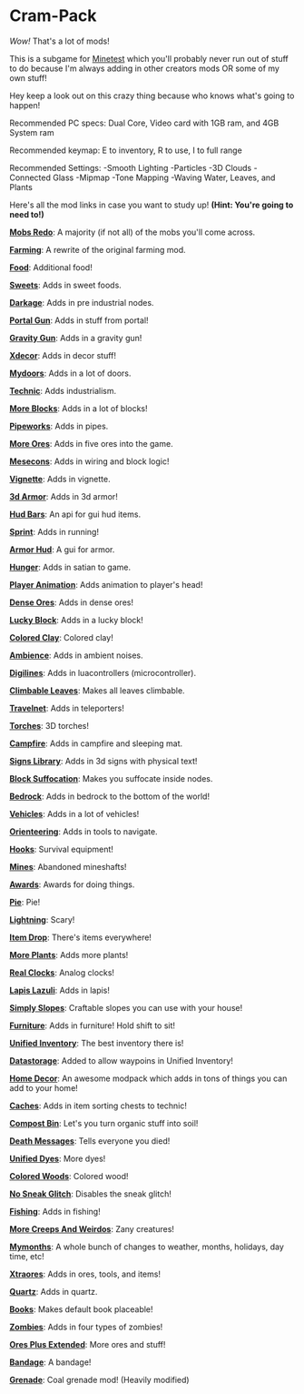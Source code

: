 # Cram-Pack

_Wow!_ That's a lot of mods!

This is a subgame for [Minetest](http://www.minetest.net/) which you'll probably never run out of stuff to do because I'm always adding in other creators mods OR some of my own stuff!

Hey keep a look out on this crazy thing because who knows what's going to happen!

Recommended PC specs: Dual Core, Video card with 1GB ram, and 4GB System ram

Recommended keymap: E to inventory, R to use, I to full range

Recommended Settings:
-Smooth Lighting
-Particles
-3D Clouds
-Connected Glass
-Mipmap
-Tone Mapping
-Waving Water, Leaves, and Plants


Here's all the mod links in case you want to study up! __(Hint: You're going to need to!)__

__[Mobs Redo](https://forum.minetest.net/viewtopic.php?t=9917)__: A majority (if not all) of the mobs you'll come across.

__[Farming](https://forum.minetest.net/viewtopic.php?t=9019)__: A rewrite of the original farming mod.

__[Food](https://forum.minetest.net/viewtopic.php?f=11&t=2960)__: Additional food!

__[Sweets](https://forum.minetest.net/viewtopic.php?id=9039)__: Adds in sweet foods.

__[Darkage](https://forum.minetest.net/viewtopic.php?id=10063)__: Adds in pre industrial nodes.

__[Portal Gun](https://forum.minetest.net/viewtopic.php?f=9&t=12772)__: Adds in stuff from portal!

__[Gravity Gun](https://forum.minetest.net/viewtopic.php?f=9&t=14056)__: Adds in a gravity gun!

__[Xdecor](https://forum.minetest.net/viewtopic.php?f=11&t=12534)__: Adds in decor stuff!

__[Mydoors](https://forum.minetest.net/viewtopic.php?f=11&t=10626)__: Adds in a lot of doors.

__[Technic](https://forum.minetest.net/viewtopic.php?f=11&t=2538)__: Adds industrialism.

__[More Blocks](https://forum.minetest.net/viewtopic.php?f=11&t=509)__: Adds in a lot of blocks!

__[Pipeworks](https://forum.minetest.net/viewtopic.php?f=11&t=2155)__: Adds in pipes.

__[More Ores](https://forum.minetest.net/viewtopic.php?id=549)__: Adds in five ores into the game.

__[Mesecons](https://forum.minetest.net/viewtopic.php?f=11&t=628)__: Adds in wiring and block logic!

__[Vignette](https://forum.minetest.net/viewtopic.php?t=14903)__: Adds in vignette.

__[3d Armor](https://forum.minetest.net/viewtopic.php?t=4654)__: Adds in 3d armor!

__[Hud Bars](https://forum.minetest.net/viewtopic.php?f=11&t=11153)__: An api for gui hud items.

__[Sprint](https://forum.minetest.net/viewtopic.php?f=11&t=9650)__: Adds in running!

__[Armor Hud](https://forum.minetest.net/viewtopic.php?f=9&t=11337)__: A gui for armor.

__[Hunger](https://forum.minetest.net/viewtopic.php?f=11&t=11336)__: Adds in satian to game.

__[Player Animation](https://forum.minetest.net/viewtopic.php?t=12189)__: Adds animation to player's head!

__[Dense Ores](https://forum.minetest.net/viewtopic.php?f=11&t=10373)__: Adds in dense ores!

__[Lucky Block](https://forum.minetest.net/viewtopic.php?f=11&t=13284)__: Adds in a lucky block!

__[Colored Clay](https://forum.minetest.net/viewtopic.php?f=11&t=15651)__: Colored clay!

__[Ambience](https://forum.minetest.net/viewtopic.php?f=11&t=2807)__: Adds in ambient noises.

__[Digilines](https://forum.minetest.net/viewtopic.php?f=11&t=5263)__: Adds in luacontrollers (microcontroller).

__[Climbable Leaves](https://forum.minetest.net/viewtopic.php?f=11&t=15679)__: Makes all leaves climbable.

__[Travelnet](https://forum.minetest.net/viewtopic.php?t=4877)__: Adds in teleporters!

__[Torches](https://forum.minetest.net/viewtopic.php?f=11&t=14359)__: 3D torches!

__[Campfire](https://forum.minetest.net/viewtopic.php?f=11&t=10569)__: Adds in campfire and sleeping mat.

__[Signs Library](https://forum.minetest.net/viewtopic.php?t=13762)__: Adds in 3d signs with physical text!

__[Block Suffocation](https://forum.minetest.net/viewtopic.php?f=11&t=15304)__: Makes you suffocate inside nodes.

__[Bedrock](https://forum.minetest.net/viewtopic.php?f=11&t=11271)__: Adds in bedrock to the bottom of the world!

__[Vehicles](https://forum.minetest.net/viewtopic.php?f=9&t=15610)__: Adds in a lot of vehicles!

__[Orienteering](https://forum.minetest.net/viewtopic.php?f=9&t=15247)__: Adds in tools to navigate.

__[Hooks](https://forum.minetest.net/viewtopic.php?f=9&t=13634)__: Survival equipment!

__[Mines](https://forum.minetest.net/viewtopic.php?id=6307)__: Abandoned mineshafts!

__[Awards](https://forum.minetest.net/viewtopic.php?t=4870)__: Awards for doing things.

__[Pie](https://forum.minetest.net/viewtopic.php?f=11&t=13285)__: Pie!

__[Lightning](https://github.com/minetest-mods/lightning)__: Scary!

__[Item Drop](https://github.com/jordan4ibanez/item_drop)__: There's items everywhere!

__[More Plants](https://forum.minetest.net/viewtopic.php?f=9&t=14470)__: Adds more plants!

__[Real Clocks](https://forum.minetest.net/viewtopic.php?t=11385)__: Analog clocks!

__[Lapis Lazuli](https://forum.minetest.net/viewtopic.php?t=11287)__: Adds in lapis!

__[Simply Slopes](https://forum.minetest.net/viewtopic.php?f=11&t=13555)__: Craftable slopes you can use with your house!

__[Furniture](https://forum.minetest.net/viewtopic.php?f=11&t=14910)__: Adds in furniture! Hold shift to sit!

__[Unified Inventory](https://forum.minetest.net/viewtopic.php?t=12767)__: The best inventory there is!

__[Datastorage](https://github.com/minetest-technic/datastorage)__: Added to allow waypoins in Unified Inventory!

__[Home Decor](https://forum.minetest.net/viewtopic.php?pid=26061)__: An awesome modpack which adds in tons of things you can add to your home!

__[Caches](https://forum.minetest.net/viewtopic.php?f=11&t=14425)__: Adds in item sorting chests to technic!

__[Compost Bin](https://forum.minetest.net/viewtopic.php?f=11&t=14561)__: Let's you turn organic stuff into soil!

__[Death Messages](https://forum.minetest.net/viewtopic.php?f=11&t=8821)__: Tells everyone you died!

__[Unified Dyes](https://forum.minetest.net/viewtopic.php?pid=28399)__: More dyes!

__[Colored Woods](https://forum.minetest.net/viewtopic.php?pid=32039)__: Colored wood!

__[No Sneak Glitch](https://forum.minetest.net/viewtopic.php?f=11&t=10424)__: Disables the sneak glitch!

__[Fishing](https://github.com/MinetestForFun/fishing)__: Adds in fishing!

__[More Creeps And Weirdos](https://forum.minetest.net/viewtopic.php?f=9&t=15822)__: Zany creatures!

__[Mymonths](https://forum.minetest.net/viewtopic.php?f=9&t=13639)__: A whole bunch of changes to weather, months, holidays, day time, etc!

__[Xtraores](https://forum.minetest.net/viewtopic.php?f=11&t=12798)__: Adds in ores, tools, and items!

__[Quartz](https://forum.minetest.net/viewtopic.php?t=5682)__: Adds in quartz.

__[Books](https://forum.minetest.net/viewtopic.php?f=9&t=15214)__: Makes default book placeable!

__[Zombies](https://forum.minetest.net/viewtopic.php?f=9&t=14934)__: Adds in four types of zombies!

__[Ores Plus Extended](https://forum.minetest.net/viewtopic.php?f=9&t=14581)__: More ores and stuff!

__[Bandage](https://forum.minetest.net/viewtopic.php?f=9&t=14941)__: A bandage!

__[Grenade](https://forum.minetest.net/viewtopic.php?f=9&t=15273)__: Coal grenade mod! (Heavily modified)








